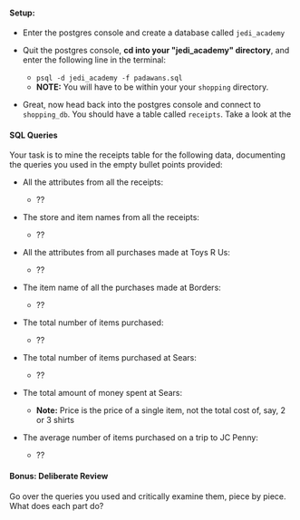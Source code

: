 #### Setup:

- Enter the postgres console and create a database called `jedi_academy`
- Quit the postgres console, __cd into your "jedi_academy" directory__, and enter the following line in the terminal:
  - `psql -d jedi_academy -f padawans.sql`
  - __NOTE:__ You will have to be within your your `shopping` directory.

- Great, now head back into the postgres console and connect to `shopping_db`. You should have a table called `receipts`. Take a look at the 

#### SQL Queries

Your task is to mine the receipts table for the following data, documenting the queries you used in the empty bullet points provided:

- All the attributes from all the receipts:
  - ??

- The store and item names from all the receipts:
  - ??

- All the attributes from all purchases made at Toys R Us:
  - ??

- The item name of all the purchases made at Borders:
  - ?? 

- The total number of items purchased:
  - ?? 

- The total number of items purchased at Sears:
  - ??

- The total amount of money spent at Sears:
  - __Note:__ Price is the price of a single item, not the total cost of, say, 2 or 3 shirts

- The average number of items purchased on a trip to JC Penny:
  - ?? 

#### Bonus: Deliberate Review

Go over the queries you used and critically examine them, piece by piece. What does each part do?


    

